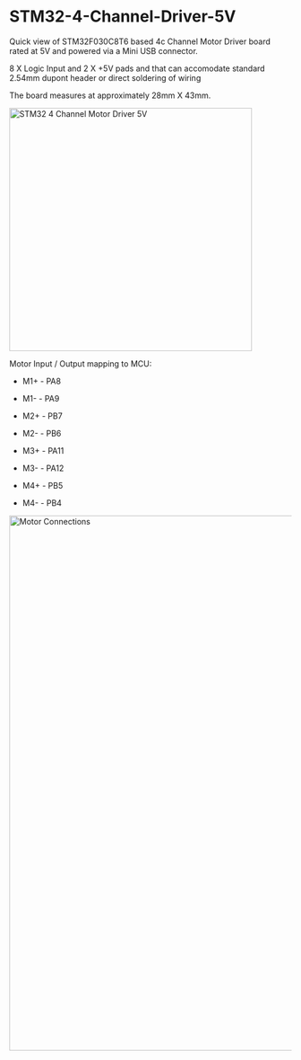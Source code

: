 # STM32-4-Channel-Driver-5V

Quick view of STM32F030C8T6 based 4c Channel Motor Driver board rated at 5V and powered via a Mini USB connector.

8 X Logic Input and 2 X +5V pads and that can accomodate standard 2.54mm dupont header or direct soldering of wiring

The board measures at approximately 28mm X 43mm.

<img width="433" alt="STM32 4 Channel Motor Driver 5V" src="https://github.com/gxdeange/STM32-4-Channel-Driver-5V/assets/57690555/e2e58356-df99-40ed-b503-f2b285e8e8dd">  




Motor Input / Output mapping to MCU:

* M1+ - PA8
* M1- - PA9

* M2+ - PB7
* M2- - PB6

* M3+ - PA11
* M3- - PA12

* M4+ - PB5
* M4- - PB4

<img width="953" alt="Motor Connections" src="https://github.com/gxdeange/STM32-4-Channel-Driver-5V/assets/57690555/8585ab62-06de-409f-9982-ed3c28404018">

